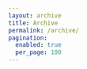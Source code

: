 ```yaml
---
layout: archive
title: Archive
permalink: /archive/
pagination:
  enabled: true
  per_page: 100
---
```

